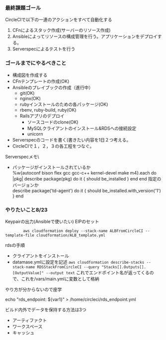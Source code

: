 ### 最終課題ゴール
CircleCIで以下の一連のアクションをすべて自動化する
1. CFnによるスタック作成(サーバーのリソース作成)
2. Ansibleによってリソースの構成管理を行う。アプリケーションをデプロイする。
3. Serverspecによるテストを行う


### ゴールまでにやるべきこと
* 構成図を作成する
* CFnテンプレートの作成(OK)
* Ansibleのプレイブックの作成（進行中）
  * git(OK)
  * nginx(OK)
  * rubyインストールのための各パッケージ(OK)
  * rbenv, ruby-build, ruby(OK)
  * Railsアプリのデプロイ
    * ソースコードのclone(OK)
    * MySQLクライアントのインストール&RDSへの接続設定
    * unicorn
* Serverspecのコードを書く(書きたい内容を1日２つ考える。
* CircleCIで１，２，３の各工程をつなぐ。


Serverspecメモ\
* パッケージがインストールされているか\
%w{autoconf bison flex gcc gcc-c++ kernel-devel make m4}.each do |pkg|
  describe package(pkg) do
    it { should be_installed }
  end
end
指定のバージョンか\
describe package('td-agent') do
  it { should be_installed.with_version('1') }
end

### やりたいこと8/23
Keypairの出力(Ansibleで使いたい)
EIPのセット

            aws cloudformation deploy --stack-name ALBFromCircleCI --template-file cloudformation/ALB_template.yml


rdsの手順
* クライアントをインストール
* datamase.ymlに設定を記述
  `aws cloudformation describe-stacks --stack-name RDSStackFromCircleCI --query "Stacks[].Outputs[].[OutputValue]" --output text`
  これでエンドポイント名が返ってくるので、これを/vars/main.ymlに変数として格納

やり方が分からないので座学

echo "rds_endpoint: ${var1}" > /home/circleci/rds_endpoint.yml

ビルド内外でデータを保持する方法は3つ
* アーティファクト
* ワークスペース
* キャッシュ

